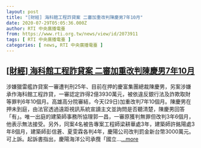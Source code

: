 ```yaml
---
layout: post
title: "[財經] 海科館工程詐貸案 二審加重改判陳慶男7年10月"
date: 2020-07-29T05:05:36.000Z
author: RTI 中央廣播電臺
from: https://www.rti.org.tw/news/view/id/2073911
tags: [ RTI 中央廣播電臺 ]
categories: [ news, RTI 中央廣播電臺 ]
---
```

<!--1595999136000-->
[[財經] 海科館工程詐貸案 二審加重改判陳慶男7年10月](https://www.rti.org.tw/news/view/id/2073911)
------

<div>
涉嫌獵雷艦詐貸案一審遭判刑25年、目前在押的慶富集團總裁陳慶男，另案涉嫌承作海科館工程詐貸，一審認定詐得2億3930萬元，被依違反銀行法及詐欺取財等罪判6年10個月。高雄高分院審結，今天(29日)加重改判7年10個月。陳慶男在押未到庭，由法官透過遠距視訊系統宣讀主文並詢問是否聽清楚，陳慶男回答「有」。唯一出庭的建築師事務所協理郭一昌，一審原獲判無罪但改判3年6個月，他表示無法接受。另外，同案4名被告專案工程師梁耕華處3年，建築師許銘陽處3年8個月，建築師彭信蒼、夏雯霖各判4年，慶陽公司改判罰金新台幣3000萬元。可上訴。起訴書指出，慶陽海洋公司承攬「國立...<a target="_blank" href="https://www.rti.org.tw/news/view/id/2073911">...more</a>
</div>
